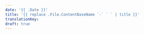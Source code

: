 ```yaml
---
date: '{{ .Date }}'
title: '{{ replace .File.ContentBaseName `-` ` ` | title }}'
translationKey:
draft: true
---
```

